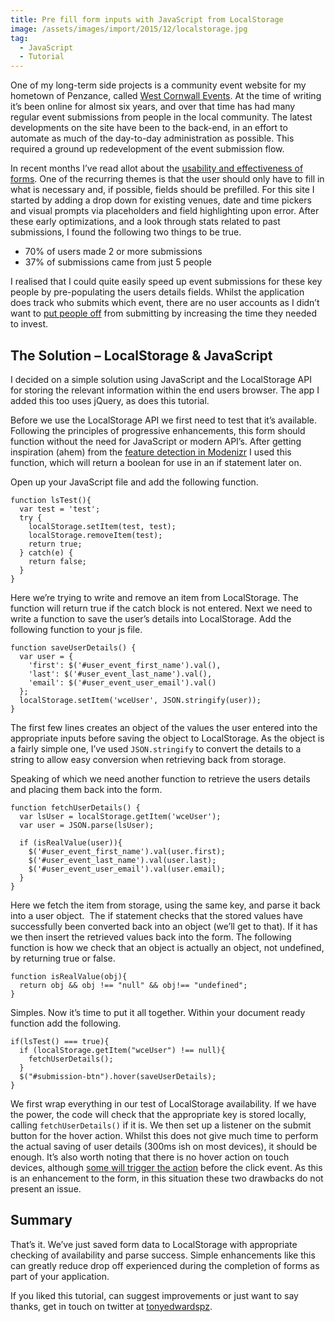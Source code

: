 ```yaml
---
title: Pre fill form inputs with JavaScript from LocalStorage
image: /assets/images/import/2015/12/localstorage.jpg
tag:
  - JavaScript
  - Tutorial
---
```

One of my long-term side projects is a community event website for&nbsp;my hometown of Penzance, called&nbsp;[West Cornwall Events](http://westcornwallevents.co.uk). At the time of writing it&#8217;s been online for almost six years, and over that time has had many regular event submissions&nbsp;from people in the local community. The latest developments on the site have been to the back-end,&nbsp;in an effort&nbsp;to automate as much of the day-to-day administration as possible. This required a ground up redevelopment of the event submission flow.

In recent months I&#8217;ve read allot about the [usability and effectiveness of forms](http://www.amazon.co.uk/gp/product/B004VFUP2I/ref=as_li_tl?ie=UTF8&camp=1634&creative=19450&creativeASIN=B004VFUP2I&linkCode=as2&tag=aandeuk-21). One of the recurring themes is that the user should only have to fill in what is necessary and, if possible, fields should be prefilled. For this site I started by adding a drop down for existing venues, date and time pickers and visual prompts via placeholders and field highlighting upon error. After these early optimizations, and a look through stats related to past submissions, I found the following two things to be true.

  * 70% of users&nbsp;made 2 or more submissions
  * 37% of submissions came from just 5 people

I realised that I could quite easily speed up event submissions for these key people by pre-populating the users details fields. Whilst the application does track who submits which event, there are no user accounts as I didn&#8217;t want to [put people off](http://www.smashingmagazine.com/2009/02/9-common-usability-blunders/#9-long-registration-forms) from submitting by increasing the time they needed to invest.

## The Solution &#8211; LocalStorage & JavaScript

I decided on a simple solution using JavaScript and the LocalStorage API for storing the relevant information within the end users browser. The app I added this too uses jQuery, as does this tutorial.

Before we use the LocalStorage API we first need to test that it&#8217;s available. Following the principles of progressive enhancements, this form should function without the need for JavaScript or modern&nbsp;API&#8217;s. After getting inspiration (ahem) from the [feature detection in&nbsp;Modenizr](https://github.com/Modernizr/Modernizr/blob/a23193bf25387ccca63a05e8c74d54ec1b458c5c/feature-detects/storage/localstorage.js) I used&nbsp;this function, which will return a boolean for use in an if statement later on.

Open up your JavaScript file and add the following function.

<pre data-language="javascript"><code>function lsTest(){
  var test = 'test';
  try {
    localStorage.setItem(test, test);
    localStorage.removeItem(test);
    return true;
  } catch(e) {
    return false;
  }
}</code></pre>

Here we&#8217;re trying to write and remove an item from LocalStorage. The function will return true if the catch block is not entered. Next we need to write a function to save the user&#8217;s details into LocalStorage. Add the following function to your js file.

<pre data-language="javascript"><code>function saveUserDetails() {
  var user = {
    'first': $('#user_event_first_name').val(),
    'last': $('#user_event_last_name').val(),
    'email': $('#user_event_user_email').val()
  };
  localStorage.setItem('wceUser', JSON.stringify(user));
}</code></pre>

The first few lines creates an object&nbsp;of the values the user entered into the appropriate inputs before saving the object to LocalStorage. As the object is a fairly simple one, I&#8217;ve used `JSON.stringify` to convert the details to a string to allow easy conversion when retrieving back from storage.

Speaking of which we need another function to retrieve the users details and placing them back into the form.

<pre data-language="javascript"><code>function fetchUserDetails() {
  var lsUser = localStorage.getItem('wceUser');
  var user = JSON.parse(lsUser);

  if (isRealValue(user)){
    $('#user_event_first_name').val(user.first);
    $('#user_event_last_name').val(user.last);
    $('#user_event_user_email').val(user.email);
  }
}</code></pre>

Here we fetch the item from storage, using&nbsp;the same key, and parse it back into a user object. &nbsp;The if statement checks that the stored values&nbsp;have successfully been converted back into an object (we&#8217;ll get to that). If it has we then insert&nbsp;the retrieved values back into the form. The following function is how we check that an object is actually an object, not undefined, by returning true or false.

<pre data-language="javascript"><code>function isRealValue(obj){
  return obj && obj !== "null" && obj!== "undefined";
}</code></pre>

Simples. Now it&#8217;s time to put it all together. Within your document ready function add the following.

<pre data-language="javascript"><code>if(lsTest() === true){
  if (localStorage.getItem("wceUser") !== null){
    fetchUserDetails();
  }
  $("#submission-btn").hover(saveUserDetails);
}</code></pre>

We first&nbsp;wrap everything in our test of LocalStorage availability. If&nbsp;we have the power, the code will check that the appropriate key is stored locally, calling `fetchUserDetails()` if it is. We then set up a listener on the submit button for the hover action. Whilst this does not give much time to perform the actual saving of user details (300ms ish on most devices), it should be enough. It&#8217;s also worth noting that there is no hover action on touch devices, although [some will trigger the action](http://www.prowebdesign.ro/how-to-deal-with-hover-on-touch-screen-devices/) before the click event. As this is an enhancement to the form, in this situation these two drawbacks do not present an issue.

## Summary

That&#8217;s it. We&#8217;ve just saved form data to LocalStorage with appropriate checking of availability and parse success. Simple enhancements like this can greatly reduce drop off experienced during the completion of forms as part of your application.

If you liked this tutorial, can suggest improvements or just want to say thanks, get in touch on twitter at [tonyedwardspz](https://twitter.com/tonyedwardspz).
